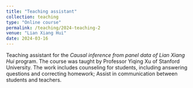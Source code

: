 ```yaml
---
title: "Teaching assistant"
collection: teaching
type: "Online course"
permalink: /teaching/2024-teaching-2
venue: "Lian Xiang Hui"
date: 2024-03-16
---
```


Teaching assistant for the *Causal inference from panel data of Lian Xiang Hui* program. The course was taught by Professor Yiqing Xu of Stanford University. The work includes counseling for students, including answering questions and correcting homework; Assist in communication between students and teachers.
